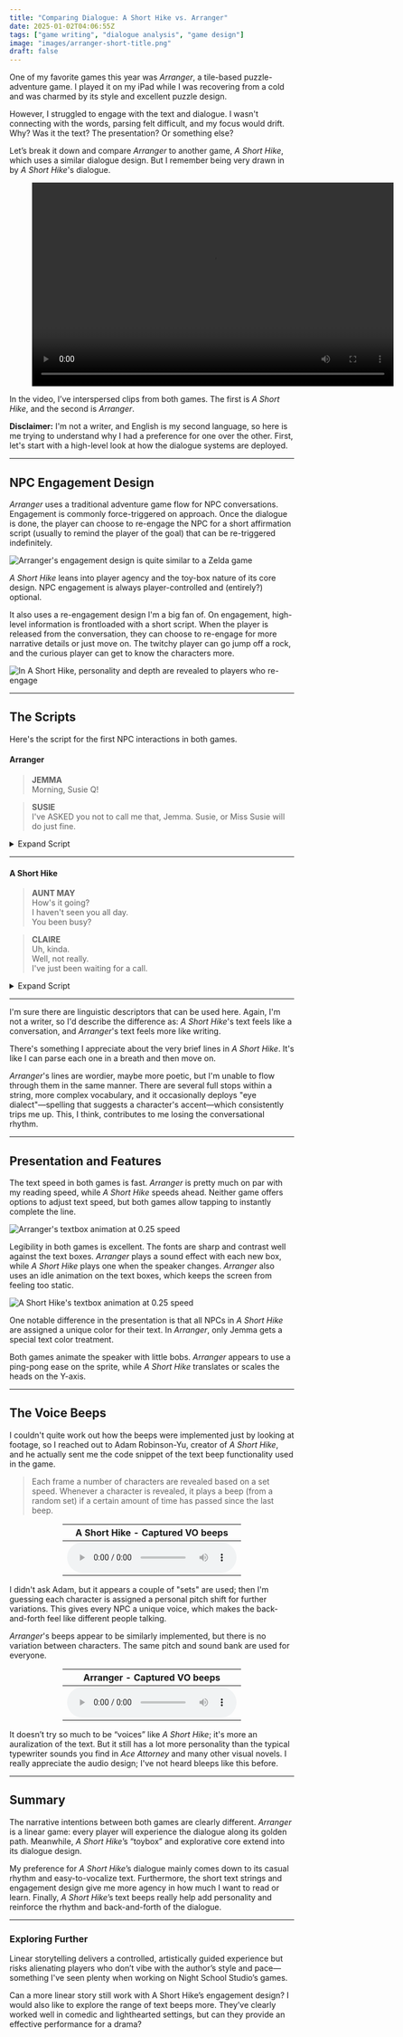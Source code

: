 ```yaml
---
title: "Comparing Dialogue: A Short Hike vs. Arranger"
date: 2025-01-02T04:06:55Z
tags: ["game writing", "dialogue analysis", "game design"]
image: "images/arranger-short-title.png"
draft: false
---
```


One of my favorite games this year was *Arranger*, a tile-based puzzle-adventure game. I played it on my iPad while I was recovering from a cold and was charmed by its style and excellent puzzle design.

However, I struggled to engage with the text and dialogue. I wasn't connecting with the words, parsing felt difficult, and my focus would drift. Why? Was it the text? The presentation? Or something else?

Let’s break it down and compare *Arranger* to another game, *A Short Hike*, which uses a similar dialogue design. But I remember being very drawn in by *A Short Hike*'s dialogue.

<div class="video-wrapper">
  <figure class="video-container">
    <video width="640" height="360" controls>
      <source src="/videos/short_arrange_comparison_capture.mp4" type="video/mp4">
      Your browser does not support the video tag.
    </video>
  </figure>
  <figcaption class="image-caption">In the video, I’ve interspersed clips from both games. The first is <em>A Short Hike</em>, and the second is <em>Arranger</em>.</figcaption>
</div>



**Disclaimer:** I'm not a writer, and English is my second language, so here is me trying to understand why I had a preference for one over the other. First, let's start with a high-level look at how the dialogue systems are deployed.

---

## NPC Engagement Design

*Arranger* uses a traditional adventure game flow for NPC conversations. Engagement is commonly force-triggered on approach. Once the dialogue is done, the player can choose to re-engage the NPC for a short affirmation script (usually to remind the player of the goal) that can be re-triggered indefinitely.

![Arranger\'s engagement design is quite similar to a Zelda game](/images/arranger-flow.png)

*A Short Hike* leans into player agency and the toy-box nature of its core design. NPC engagement is always player-controlled and (entirely?) optional.

It also uses a re-engagement design I'm a big fan of. On engagement, high-level information is frontloaded with a short script. When the player is released from the conversation, they can choose to re-engage for more narrative details or just move on. The twitchy player can go jump off a rock, and the curious player can get to know the characters more.

![In A Short Hike, personality and depth are revealed to players who re-engage](/images/short-hike-flow.png)

---

## The Scripts

Here's the script for the first NPC interactions in both games.

#### Arranger

> **JEMMA**  
> Morning, Susie Q!  

> **SUSIE**  
> I've ASKED you not to call me that, Jemma. Susie, or Miss Susie will do just fine.  

<details>
<summary>Expand Script</summary>

> **JEMMA**  
> Aw, c'mon! This might be the last day I ever get to use it!  
> Wouldn't that be sad if you never got to hear it again?  

> **SUSIE**  
> Devastating. Now today's a big day. Are you feeling ready?  
> You'll need to be prepared for anything out there...  
> ...no one would blame you if today WEREN'T the day, after all...  

> **JEMMA**  
> It's the day, Miss Susie! I'm ready!  

> **SUSIE**  
> Hmm. It pains me to say it, but you actually DO look ready this time.  

> **JEMMA**  
> I am! Will you come with me to open the gate?  

> **SUSIE**  
> I wouldn't miss it. Now where did I put that gate key?  

</details>

---

#### A Short Hike

> **AUNT MAY**  
> How's it going?  
> I haven't seen you all day.  
> You been busy?  

> **CLAIRE**  
> Uh, kinda.  
> Well, not really.  
> I've just been waiting for a call.  

<details>
<summary>Expand Script</summary>

> **AUNT MAY**  
> Well, there's your problem!  
> There is no reception out here.  

> **CLAIRE**  
> Wait,  
> WHAT!?  

> **AUNT MAY**  
> Yeah, I mean, pretty much no reception.  
> You might be able to get some at Hawk Peak.  

> **CLAIRE**  
> Oh... yeah, I guess.  
> But that's pretty far, isn't it?  

> **AUNT MAY**  
> It's not that far!  
> We've all made the trek before.  
> I figured you would have gone already.  

> **CLAIRE**  
> Oh... yeah.  
> I've been meaning to go.  
> But... I just... I haven't gotten around to it yet.  

> **AUNT MAY**  
> Well, today's as good a day as any.  

> **CLAIRE**  
> ...  

> **AUNT MAY**  
> Just take White Beach Trail and head north at the fork.  
> Then follow the signs to Hawk's Peak.  
> No problem!

</details>

---

I'm sure there are linguistic descriptors that can be used here. Again, I'm not a writer, so I'd describe the difference as: *A Short Hike*'s text feels like a conversation, and *Arranger*'s text feels more like writing.

There's something I appreciate about the very brief lines in *A Short Hike*. It's like I can parse each one in a breath and then move on.

*Arranger*'s lines are wordier, maybe more poetic, but I'm unable to flow through them in the same manner. There are several full stops within a string, more complex vocabulary, and it occasionally deploys "eye dialect"—spelling that suggests a character's accent—which consistently trips me up. This, I think, contributes to me losing the conversational rhythm.

---

## Presentation and Features

The text speed in both games is fast. *Arranger* is pretty much on par with my reading speed, while *A Short Hike* speeds ahead. Neither game offers options to adjust text speed, but both games allow tapping to instantly complete the line.

![Arranger\'s textbox animation at 0.25 speed](/images/arranger-textbox-2.gif)

Legibility in both games is excellent. The fonts are sharp and contrast well against the text boxes. *Arranger* plays a sound effect with each new box, while *A Short Hike* plays one when the speaker changes. *Arranger* also uses an idle animation on the text boxes, which keeps the screen from feeling too static.

![A Short Hike\'s textbox animation at 0.25 speed](/images/shorthike-textbox-2.gif)

One notable difference in the presentation is that all NPCs in *A Short Hike* are assigned a unique color for their text. In *Arranger*, only Jemma gets a special text color treatment.

Both games animate the speaker with little bobs. *Arranger* appears to use a ping-pong ease on the sprite, while *A Short Hike* translates or scales the heads on the Y-axis.

---

## The Voice Beeps

I couldn't quite work out how the beeps were implemented just by looking at footage, so I reached out to Adam Robinson-Yu, creator of *A Short Hike*, and he actually sent me the code snippet of the text beep functionality used in the game.

> Each frame a number of characters are revealed based on a set speed. Whenever a character is revealed, it plays a beep (from a random set) if a certain amount of time has passed since the last beep.

<div style="margin: 0 auto; width: fit-content; text-align: center;">

| A Short Hike - Captured VO beeps       |
|----------------------------------------|
| <audio controls><source src="/audio/short-hike-beeps.mp3" type="audio/mpeg"><source src="/audio/short-hike-beeps.ogg" type="audio/ogg">Your browser does not support the audio element.</audio> |

</div>

I didn't ask Adam, but it appears a couple of "sets" are used; then I'm guessing each character is assigned a personal pitch shift for further variations. This gives every NPC a unique voice, which makes the back-and-forth feel like different people talking.

*Arranger*'s beeps appear to be similarly implemented, but there is no variation between characters. The same pitch and sound bank are used for everyone.

<div style="margin: 0 auto; width: fit-content; text-align: center;">

| Arranger - Captured VO beeps          |
|---------------------------------------|
| <audio controls><source src="/audio/arranger-beeps.mp3" type="audio/mpeg"><source src="/audio/arranger-beeps.ogg" type="audio/ogg">Your browser does not support the audio element.</audio> |

</div>

It doesn’t try so much to be “voices” like *A Short Hike*; it's more an auralization of the text. But it still has a lot more personality than the typical typewriter sounds you find in *Ace Attorney* and many other visual novels. I really appreciate the audio design; I've not heard bleeps like this before.

---

## Summary

The narrative intentions between both games are clearly different. *Arranger* is a linear game: every player will experience the dialogue along its golden path. Meanwhile, *A Short Hike*’s “toybox” and explorative core extend into its dialogue design.

My preference for *A Short Hike*’s dialogue mainly comes down to its casual rhythm and easy-to-vocalize text. Furthermore, the short text strings and engagement design give me more agency in how much I want to read or learn. Finally, *A Short Hike*’s text beeps really help add personality and reinforce the rhythm and back-and-forth of the dialogue.

---

### Exploring Further

Linear storytelling delivers a controlled, artistically guided experience but risks alienating players who don’t vibe with the author’s style and pace—something I've seen plenty when working on Night School Studio’s games.

Can a more linear story still work with A Short Hike’s engagement design? I would also like to explore the range of text beeps more. They’ve clearly worked well in comedic and lighthearted settings, but can they provide an effective performance for a drama?
